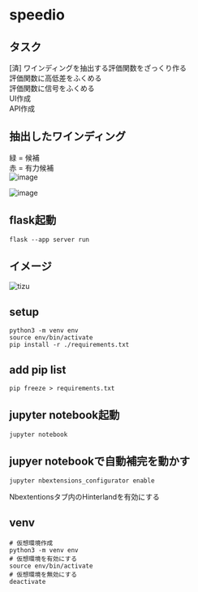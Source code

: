 # speedio

## タスク
[済] ワインディングを抽出する評価関数をざっくり作る  
評価関数に高低差をふくめる    
評価関数に信号をふくめる  
UI作成  
API作成  

## 抽出したワインディング
緑 = 候補  
赤 = 有力候補  
![image](https://github.com/ritogk/speedio/assets/72111956/90c69e60-b7b2-4d2b-831f-112aeafaaf92)

![image](https://github.com/ritogk/speedio/assets/72111956/bfb7904c-dfb4-490a-92b5-0c05cc524bf0)



## flask起動
```
flask --app server run
```


## イメージ
![tizu](https://github.com/ritogk/speedio/assets/72111956/45f0e260-7a98-4e1a-8178-4b9bad5fdb3b)

## setup
```
python3 -m venv env
source env/bin/activate
pip install -r ./requirements.txt
```

## add pip list
```
pip freeze > requirements.txt
```

## jupyter notebook起動
```
jupyter notebook
```

## jupyer notebookで自動補完を動かす
```
jupyter nbextensions_configurator enable

```
Nbextentionsタブ内のHinterlandを有効にする

## venv
```
# 仮想環境作成
python3 -m venv env
# 仮想環境を有効にする
source env/bin/activate
# 仮想環境を無効にする
deactivate
```
